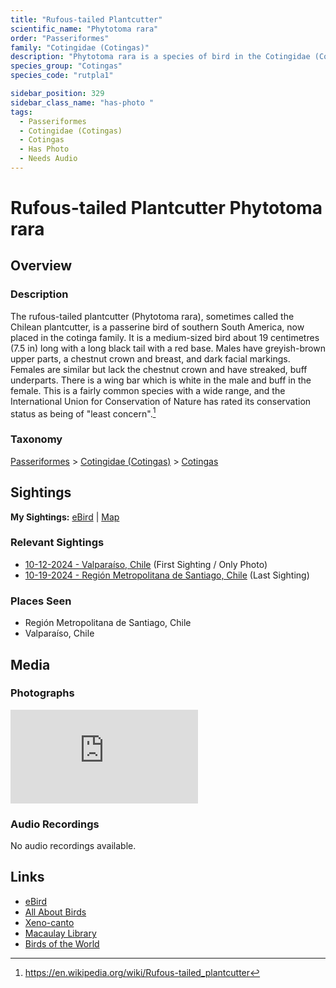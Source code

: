 ```yaml
---
title: "Rufous-tailed Plantcutter"
scientific_name: "Phytotoma rara"
order: "Passeriformes"
family: "Cotingidae (Cotingas)"
description: "Phytotoma rara is a species of bird in the Cotingidae (Cotingas) family. It has been observed 4 times. It has been photographed."
species_group: "Cotingas"
species_code: "rutpla1"

sidebar_position: 329
sidebar_class_name: "has-photo "
tags: 
  - Passeriformes
  - Cotingidae (Cotingas)
  - Cotingas
  - Has Photo
  - Needs Audio
---
```


# Rufous-tailed Plantcutter <span className='sci_name'>Phytotoma rara</span>

## Overview

### Description
The rufous-tailed plantcutter (Phytotoma rara), sometimes called the Chilean plantcutter, is a passerine bird of southern South America, now placed in the cotinga family. It is a medium-sized bird about 19 centimetres (7.5 in) long with a long black tail with a red base. Males have greyish-brown upper parts, a chestnut crown and breast, and dark facial markings. Females are similar but lack the chestnut crown and have streaked, buff underparts. There is a wing bar which is white in the male and buff in the female. This is a fairly common species with a wide range, and the International Union for Conservation of Nature has rated its conservation status as being of "least concern".[^1]

[^1]: https://en.wikipedia.org/wiki/Rufous-tailed_plantcutter

### Taxonomy
[Passeriformes](/tags/passeriformes) > [Cotingidae (Cotingas)](/tags/cotingidae-cotingas) > [Cotingas](/tags/cotingas)


## Sightings

**My Sightings:** [eBird](https://ebird.org/lifelist?r=world&time=life&spp=rutpla1) | [Map](/map?species_code=rutpla1)

### Relevant Sightings

* [10-12-2024 - Valparaíso, Chile](https://ebird.org/checklist/S198994043) (First Sighting / Only Photo)
* [10-19-2024 - Región Metropolitana de Santiago, Chile](https://ebird.org/checklist/S199524278) (Last Sighting)

### Places Seen

* Región Metropolitana de Santiago, Chile
* Valparaíso, Chile



## Media
### Photographs
<iframe className="photo_iframe vertical" src="https://macaulaylibrary.org/asset/625246687/embed" frameBorder="0" allowFullScreen></iframe>

### Audio Recordings
No audio recordings available.

## Links
* [eBird](https://ebird.org/species/rutpla1) 
* [All About Birds](https://www.allaboutbirds.org/guide/rutpla1) 
* [Xeno-canto](https://www.xeno-canto.org/species/phytotoma-rara) 
* [Macaulay Library](https://search.macaulaylibrary.org/catalog?taxonCode=rutpla1&sort=rating_rank_desc)
* [Birds of the World](https://birdsoftheworld.org/bow/species/rutpla1)
